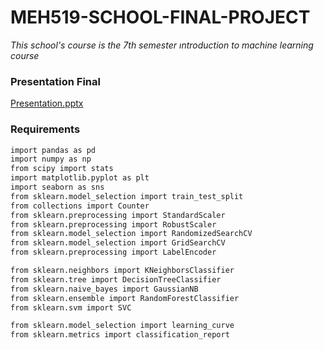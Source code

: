 # MEH519-SCHOOL-FINAL-PROJECT

*This school's course is the 7th semester ıntroduction to machine learning course*

### Presentation Final

[Presentation.pptx](https://github.com/erdmkbc/MEH519-SCHOOL-FINAL-PROJECT/files/7711700/Presentation.pptx)

### Requirements
```bash
import pandas as pd 
import numpy as np 
from scipy import stats
import matplotlib.pyplot as plt 
import seaborn as sns 
from sklearn.model_selection import train_test_split 
from collections import Counter
from sklearn.preprocessing import StandardScaler 
from sklearn.preprocessing import RobustScaler   
from sklearn.model_selection import RandomizedSearchCV 
from sklearn.model_selection import GridSearchCV 
from sklearn.preprocessing import LabelEncoder  

from sklearn.neighbors import KNeighborsClassifier 
from sklearn.tree import DecisionTreeClassifier 
from sklearn.naive_bayes import GaussianNB
from sklearn.ensemble import RandomForestClassifier
from sklearn.svm import SVC

from sklearn.model_selection import learning_curve
from sklearn.metrics import classification_report 
```
